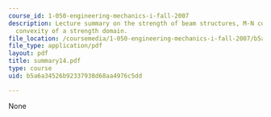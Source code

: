 ```yaml
---
course_id: 1-050-engineering-mechanics-i-fall-2007
description: Lecture summary on the strength of beam structures, M-N coupling, and
  convexity of a strength domain.
file_location: /coursemedia/1-050-engineering-mechanics-i-fall-2007/b5a6a34526b92337938d68aa4976c5dd_summary14.pdf
file_type: application/pdf
layout: pdf
title: summary14.pdf
type: course
uid: b5a6a34526b92337938d68aa4976c5dd

---
```

None